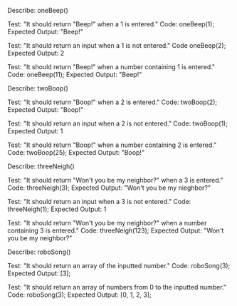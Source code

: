 Describe: oneBeep()

Test: "It should return "Beep!" when a 1 is entered."
Code: oneBeep(1);
Expected Output: "Beep!"

Test: "It should return an input when a 1 is not entered."
Code oneBeep(2);
Expected Output: 2

Test: "It should return "Beep!" when a number containing 1 is entered."
Code: oneBeep(11);
Expected Output: "Beep!"



Describe: twoBoop()

Test: "It should return "Boop!" when a 2 is entered."
Code: twoBoop(2);
Expected Output: "Boop!"

Test: "It should return an input when a 2 is not entered."
Code: twoBoop(1);
Expected Output: 1

Test: "It should return "Boop!" when a number containing 2 is entered."
Code: twoBoop(25);
Expected Output: "Boop!"

Describe: threeNeigh()

Test: "It should return "Won't you be my neighbor?" when a 3 is entered."
Code: threeNeigh(3);
Expected Output: "Won't you be my nieghbor?"

Test: "It should return an input when a 3 is not entered."
Code: threeNeigh(1);
Expected Output: 1

Test: "It should return "Won't you be my neighbor?" when a number containing 3 is entered."
Code: threeNeigh(123);
Expected Output: "Won't you be my neighbor?"

Describe: roboSong()

Test: "It should return an array of the inputted number."
Code: roboSong(3);
Expected Output: [3];

Test: "It should return an array of numbers from 0 to the inputted number."
Code: roboSong(3);
Expected Output: [0, 1, 2, 3];
